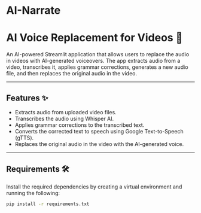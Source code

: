 # AI-Narrate
# AI Voice Replacement for Videos 🎥

An AI-powered Streamlit application that allows users to replace the audio in videos with AI-generated voiceovers. The app extracts audio from a video, transcribes it, applies grammar corrections, generates a new audio file, and then replaces the original audio in the video.

---

## Features ✨

- Extracts audio from uploaded video files.
- Transcribes the audio using Whisper AI.
- Applies grammar corrections to the transcribed text.
- Converts the corrected text to speech using Google Text-to-Speech (gTTS).
- Replaces the original audio in the video with the AI-generated voice.

---

## Requirements 🛠️

Install the required dependencies by creating a virtual environment and running the following:

```bash
pip install -r requirements.txt
